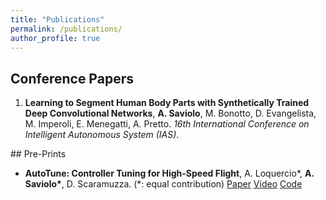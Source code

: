 ```yaml
---
title: "Publications"
permalink: /publications/
author_profile: true
---
```



<!---
## Journal Papers:
-->

## Conference Papers
<ol type="square">
<li> <b>Learning to Segment Human Body Parts with Synthetically Trained Deep Convolutional Networks</b>, <b>A. Saviolo</b>, M. Bonotto, D. Evangelista, M. Imperoli, E. Menegatti, A. Pretto. <i>16th International Conference on Intelligent Autonomous System (IAS)</i>. </li>
</ol>
## Pre-Prints

- <b>AutoTune: Controller Tuning for High-Speed Flight</b>, A. Loquercio*, <b>A. Saviolo*</b>, D. Scaramuzza. (\*: equal contribution)
[Paper](https://arxiv.org/abs/2103.10698) [Video](https://www.youtube.com/watch?v=m2q_y7C01So&ab_channel=UZHRoboticsandPerceptionGroup) [Code](https://github.com/uzh-rpg/mh_autotune)

<!---
## Workshop papers:
-->


